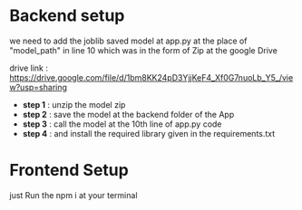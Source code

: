 
# Backend setup 

we need to add the joblib saved model at app.py at the place of "model_path" in line 10 which was in the form of Zip at the google Drive

drive link : https://drive.google.com/file/d/1bm8KK24pD3YjjKeF4_Xf0G7nuoLb_Y5_/view?usp=sharing

- **step 1** : unzip the model zip 
- **step 2** : save the model at the backend folder of the App 
- **step 3** : call the model at the 10th line of app.py code 
- **step 4** : and install the required library given in the requirements.txt

# Frontend Setup 

just Run the npm i  at your terminal

